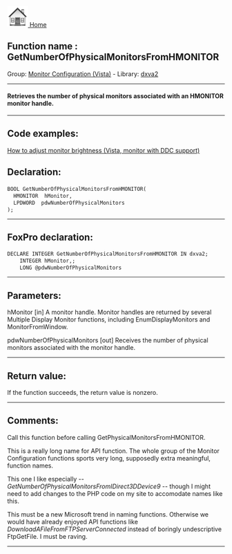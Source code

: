 [<img src="../../images/home.png"> Home ](https://github.com/VFPX/Win32API)  

## Function name : GetNumberOfPhysicalMonitorsFromHMONITOR
Group: [Monitor Configuration (Vista)](../../functions_group.md#Monitor_Configuration_(Vista))  -  Library: [dxva2](../../../libraries.md#dxva2)  
***  


#### Retrieves the number of physical monitors associated with an HMONITOR monitor handle.
***  


## Code examples:
[How to adjust monitor brightness (Vista, monitor with DDC support)](../../samples/sample_543.md)  

## Declaration:
```foxpro  
BOOL GetNumberOfPhysicalMonitorsFromHMONITOR(
  HMONITOR  hMonitor,
  LPDWORD  pdwNumberOfPhysicalMonitors
);  
```  
***  


## FoxPro declaration:
```foxpro  
DECLARE INTEGER GetNumberOfPhysicalMonitorsFromHMONITOR IN dxva2;
	INTEGER hMonitor,;
	LONG @pdwNumberOfPhysicalMonitors  
```  
***  


## Parameters:
hMonitor
[in]  A monitor handle. Monitor handles are returned by several Multiple Display Monitor functions, including EnumDisplayMonitors and MonitorFromWindow.

pdwNumberOfPhysicalMonitors
[out]  Receives the number of physical monitors associated with the monitor handle.
  
***  


## Return value:
If the function succeeds, the return value is nonzero.  
***  


## Comments:
Call this function before calling GetPhysicalMonitorsFromHMONITOR.  
  
This is a really long name for API function. The whole group of the Monitor Configuration functions sports very long, supposedly extra meaningful, function names.   
  
This one I like especially -- <Em>GetNumberOfPhysicalMonitorsFromIDirect3DDevice9</Em> -- though I might need to add changes to the PHP code on my site to accomodate names like this.  
  
This must be a new Microsoft trend in naming functions. Otherwise we would have already enjoyed API functions like <Em>DownloadAFileFromFTPServerConnected</Em> instead of boringly undescriptive FtpGetFile. I must be raving.  
  
***  

